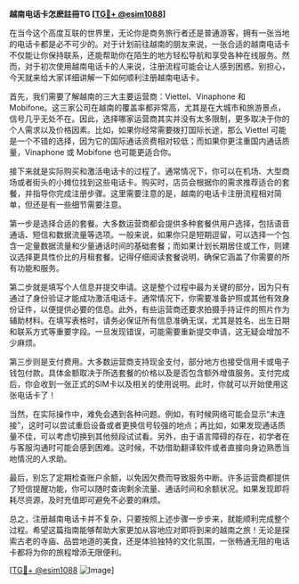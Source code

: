 **越南电话卡怎麽註冊TG [[TG💪+ @esim1088](https://t.me/s/esim1088)]**

在当今这个高度互联的世界里，无论你是商务旅行者还是普通游客，拥有一张当地的电话卡都是必不可少的。对于计划前往越南的朋友来说，一张合适的越南电话卡不仅能让你保持联系，还能帮助你在陌生的地方轻松导航和享受各种在线服务。然而，对于初次使用越南电话卡的人来说，注册流程可能会让人感到困惑。别担心，今天就来给大家详细讲解一下如何顺利注册越南电话卡。

首先，我们需要了解越南的三大主要运营商：Viettel、Vinaphone 和 Mobifone。这三家公司在越南的覆盖率都非常高，尤其是在大城市和旅游景点，信号几乎无处不在。因此，选择哪家运营商其实并没有太多限制，更多取决于你的个人需求以及价格因素。比如，如果你经常需要拨打国际长途，那么 Viettel 可能是一个不错的选择，因为它的国际通话资费相对较低；而如果你更注重国内通话质量，Vinaphone 或 Mobifone 也可能更适合你。

接下来就是实际购买和激活电话卡的过程了。通常情况下，你可以在机场、大型商场或者街头的小摊位找到这些电话卡。购买时，店员会根据你的需求推荐适合的套餐，并指导你完成注册步骤。这里需要注意的是，越南的电话卡注册流程相对简单，但还是有一些细节需要注意。

第一步是选择合适的套餐。大多数运营商都会提供多种套餐供用户选择，包括语音通话、短信和数据流量等选项。一般来说，如果你只是短期逗留，可以选择一个包含一定量数据流量和少量通话时间的基础套餐；而如果计划长期居住或工作，则建议选择更具性价比的月租套餐。记得仔细阅读套餐说明，确保它涵盖了你需要的所有功能和服务。

第二步就是填写个人信息并提交申请。这是整个过程中最为关键的部分，因为只有通过了身份验证才能成功激活电话卡。通常情况下，你需要准备护照或其他有效身份证件，以便提供必要的信息。此外，有些运营商还要求拍摄手持证件的照片作为辅助材料。在填写表格时，请务必保证所有信息准确无误，尤其是姓名、出生日期和联系方式等重要字段。一旦发现错误，可能需要重新提交申请，这无疑会增加不少麻烦。

第三步则是支付费用。大多数运营商支持现金支付，部分地方也接受信用卡或电子钱包付款。具体金额取决于所选套餐的价格以及是否包含额外增值服务。支付完成后，你会收到一张正式的SIM卡以及相关的使用说明。此时，你就可以开始使用这张电话卡了！

当然，在实际操作中，难免会遇到各种问题。例如，有时候网络可能会显示“未连接”，这时可以尝试重启设备或者更换信号较强的地点；再比如，如果发现通话质量不佳，可以考虑切换到其他频段试试看。另外，由于语言障碍的存在，初学者在与客服沟通时可能会感到困难。这时候，不妨借助翻译软件或者直接向身边熟悉当地情况的人求助。

最后，别忘了定期检查账户余额，以免因欠费而导致服务中断。许多运营商都提供了短信提醒功能，你可以随时查询剩余流量、通话时间和余额状况。如果发现即将耗尽资源，及时充值即可避免不必要的麻烦。

总之，注册越南电话卡并不复杂，只要按照上述步骤一步步来，就能顺利完成整个过程。希望这篇指南能够帮助大家更加从容地应对即将到来的越南之旅！无论是探索古老的寺庙、品尝地道的美食，还是体验独特的文化氛围，一张畅通无阻的电话卡都将为你的旅程增添无限便利。

[[TG💪+ @esim1088](https://t.me/s/esim1088) ![Image](https://i.postimg.cc/4NQfJmqS/Snipaste-2025-05-13-00-14-12.png)]